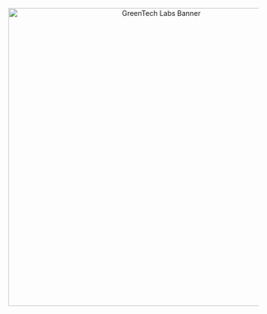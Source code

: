 <p align="center">
  <img src="[assets/banner.png](https://ovfriends.com/wp-content/uploads/2025/10/Group-120.png)" width="600" alt="GreenTech Labs Banner">
</p>
